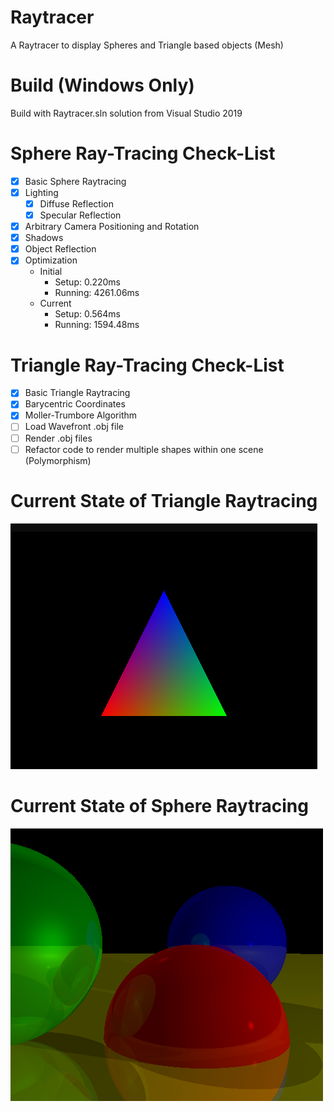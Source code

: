 # Raytracer
A Raytracer to display Spheres and Triangle based objects (Mesh)

# Build (Windows Only)
Build with Raytracer.sln solution from Visual Studio 2019

# Sphere Ray-Tracing Check-List
- [x] Basic Sphere Raytracing
- [x] Lighting
    - [x] Diffuse Reflection
    - [x] Specular Reflection
- [x] Arbitrary Camera Positioning and Rotation
- [x] Shadows
- [x] Object Reflection
- [x] Optimization
    - Initial
        - Setup: 0.220ms
        - Running: 4261.06ms
    - Current
        - Setup: 0.564ms
        - Running: 1594.48ms

# Triangle Ray-Tracing Check-List
- [x] Basic Triangle Raytracing
- [x] Barycentric Coordinates
- [x] Moller-Trumbore Algorithm
- [ ] Load Wavefront .obj file
- [ ] Render .obj files
- [ ] Refactor code to render multiple shapes within one scene (Polymorphism)

# Current State of Triangle Raytracing
![](State_Two.png)

# Current State of Sphere Raytracing
![](State.png)